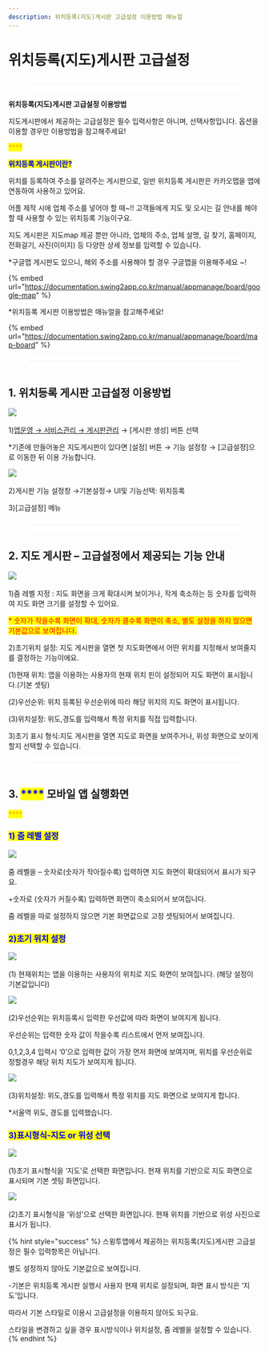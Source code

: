 ```yaml
---
description: 위치등록(지도)게시판 고급설정 이용방법 매뉴얼
---
```


# 위치등록(지도)게시판 고급설정

<figure><img src="../../../.gitbook/assets/구분선.PNG" alt=""><figcaption></figcaption></figure>

**위치등록(지도)게시판 고급설정 이용방법** &#x20;

지도게시판에서 제공하는 고급설정은 필수 입력사항은 아니며, 선택사항입니다. 옵션을 이용할 경우만 이용방법을 참고해주세요!

<mark style="color:orange;">****</mark>

<mark style="color:blue;">**위치등록 게시판이란?**</mark>

위치를 등록하여 주소를 알려주는 게시판으로, 일반 위치등록 게시판은 카카오맵을 앱에 연동하여 사용하고 있어요.

어플 제작 시에 업체 주소를 넣어야 할 때\~!! 고객들에게 지도 및 오시는 길 안내를 해야 할 때 사용할 수 있는 위치등록 기능이구요.

지도 게시판은 지도map 제공 뿐만 아니라, 업체의 주소, 업체 설명, 길 찾기, 홈페이지, 전화걸기, 사진(이미지) 등 다양한 상세 정보를 입력할 수 있습니다.

\*구글맵 게시판도 있으니, 해외 주소를 사용해야 할 경우 구글맵을 이용해주세요 \~!

{% embed url="https://documentation.swing2app.co.kr/manual/appmanage/board/google-map" %}

\*위치등록 게시판 이용방법은 매뉴얼을 참고해주세요!

{% embed url="https://documentation.swing2app.co.kr/manual/appmanage/board/map-board" %}



<figure><img src="../../../.gitbook/assets/구분선.PNG" alt=""><figcaption></figcaption></figure>

## 1. 위치등록 게시판 고급설정 이용방법

![](https://wp.swing2app.co.kr/wp-content/uploads/2020/11/%EC%A7%80%EB%8F%84%EA%B2%8C%EC%8B%9C%ED%8C%90-%EA%B3%A0%EA%B8%89%EC%84%A4%EC%A0%955.png)

1\)[앱운영 → 서비스관리 → 게시판관리](http://www.swing2app.co.kr/view/board\_edit) → \[게시판 생성] 버튼 선택

\*기존에 만들어놓은 지도게시판이 있다면 \[설정] 버튼 → 기능 설정창 → \[고급설정]으로 이동한 뒤 이용 가능합니다.



![](https://wp.swing2app.co.kr/wp-content/uploads/2020/11/%EC%A7%80%EB%8F%84%EA%B2%8C%EC%8B%9C%ED%8C%90%EC%97%85%EB%8D%B0%EC%9D%B4%ED%8A%B81-1.png)

2\)게시판 기능 설정창 →기본설정→ UI및 기능선택: 위치등록&#x20;

3\)\[고급설정] 메뉴&#x20;

<figure><img src="../../../.gitbook/assets/구분선.PNG" alt=""><figcaption></figcaption></figure>

## 2. 지도 게시판 – 고급설정에서 제공되는 기능 안내

![](https://wp.swing2app.co.kr/wp-content/uploads/2020/11/%EC%A7%80%EB%8F%84%EA%B2%8C%EC%8B%9C%ED%8C%90-%EA%B3%A0%EA%B8%89%EC%84%A4%EC%A0%959.png)

1\)줌 레벨 지정 : 지도 화면을 크게 확대시켜 보이거나, 작게 축소하는 등 숫자를 입력하여 지도 화면 크기를 설정할 수 있어요.

<mark style="color:red;">\* 숫자가 작을수록 화면이 확대, 숫자가 클수록 화면이 축소, 별도 설정을 하지 않으면 기본값으로 보여집니다.</mark>

2\)초기위치 설정: 지도 게시판을 열면 첫 지도화면에서 어떤 위치를 지정해서 보여줄지를 결정하는 기능이에요.

(1)현재 위치: 앱을 이용하는 사용자의 현재 위치 핀이 설정되어 지도 화면이 표시됩니다.(기본 셋팅)

(2)우선순위: 위치 등록된 우선순위에 따라 해당 위치의 지도 화면이 표시됩니다.

(3)위치설정: 위도,경도를 입력해서 특정 위치를 직접 입력합니다.

3\)초기 표시 형식:지도 게시판을 열면 지도로 화면을 보여주거나, 위성 화면으로 보이게 할지 선택할 수 있습니다.

<figure><img src="../../../.gitbook/assets/구분선.PNG" alt=""><figcaption></figcaption></figure>

## 3. <mark style="color:blue;">****</mark> 모바일 앱 실행화면

<mark style="color:orange;">****</mark>

### <mark style="color:blue;">1) 줌 레벨 설정</mark>

![](https://wp.swing2app.co.kr/wp-content/uploads/2020/11/%EC%A7%80%EB%8F%84%EA%B2%8C%EC%8B%9C%ED%8C%90-%EA%B3%A0%EA%B8%89%EC%84%A4%EC%A0%954.png)

줌 레벨을 – 숫자로(숫자가 작아질수록) 입력하면 지도 화면이 확대되어서 표시가 되구요.

\+숫자로 (숫자가 커질수록) 입력하면 화면이 축소되어서 보여집니다.

줌 레벨을 따로 설정하지 않으면 기본 화면값으로 고정 셋팅되어서 보여집니다.



### <mark style="color:blue;">**2)초기 위치 설정**</mark>

![](https://wp.swing2app.co.kr/wp-content/uploads/2020/11/%EC%A7%80%EB%8F%84%EA%B2%8C%EC%8B%9C%ED%8C%90-%EA%B3%A0%EA%B8%89%EC%84%A4%EC%A0%957.png)

(1) 현재위치는 앱을 이용하는 사용자의 위치로 지도 화면이 보여집니다. (해당 설정이 기본값입니다)



![](https://wp.swing2app.co.kr/wp-content/uploads/2020/11/%EC%A7%80%EB%8F%84%EA%B2%8C%EC%8B%9C%ED%8C%90-%EA%B3%A0%EA%B8%89%EC%84%A4%EC%A0%956.png)

(2)우선순위는 위치등록시 입력한 우선값에 따라 화면이 보여지게 됩니다.

우선순위는 입력한 숫자 값이 작을수록 리스트에서 먼저 보여집니다.

0,1,2,3,4 입력시 ‘0’으로 입력한 값이 가장 먼저 화면에 보여지며, 위치를 우선순위로 정할경우 해당 위치 지도가 보여지게 됩니다.



![](https://wp.swing2app.co.kr/wp-content/uploads/2020/11/%EC%A7%80%EB%8F%84%EA%B2%8C%EC%8B%9C%ED%8C%90-%EA%B3%A0%EA%B8%89%EC%84%A4%EC%A0%9510.png)

(3)위치설정: 위도,경도를 입력해서 특정 위치를 지도 화면으로 보여지게 합니다.

\*서울역 위도, 경도를 입력했습니다.



### <mark style="color:blue;">3)표시형식-지도 or 위성 선택</mark>

![](https://wp.swing2app.co.kr/wp-content/uploads/2020/11/%EC%A7%80%EB%8F%84%EA%B2%8C%EC%8B%9C%ED%8C%90-%EA%B3%A0%EA%B8%89%EC%84%A4%EC%A0%952-1.png)

(1)초기 표시형식을 ‘지도’로 선택한 화면입니다. 현재 위치를 기반으로 지도 화면으로 표시되며 기본 셋팅 화면입니다.

![](https://wp.swing2app.co.kr/wp-content/uploads/2020/11/%EC%A7%80%EB%8F%84%EA%B2%8C%EC%8B%9C%ED%8C%90-%EA%B3%A0%EA%B8%89%EC%84%A4%EC%A0%951.png)

(2)초기 표시형식을 ‘위성’으로 선택한 화면입니다. 현재 위치를 기반으로 위성 사진으로 표시가 됩니다.

{% hint style="success" %}
스윙투앱에서 제공하는 위치등록(지도)게시판 고급설정은 필수 입력항목은 아닙니다.

별도 설정하지 않아도 기본값으로 보여집니다.

\-기본은 위치등록 게시판 실행시 사용자 현재 위치로 설정되며, 화면 표시 방식은 ‘지도’입니다.

따라서 기본 스타일로 이용시 고급설정을 이용하지 않아도 되구요.

스타일을 변경하고 싶을 경우 표시방식이나 위치설정, 줌 레벨을 설정할 수 있습니다.
{% endhint %}

